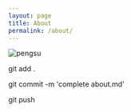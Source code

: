 ```yaml
---
layout: page
title: About
permalink: /about/
---
```


![pengsu](https://upload.wikimedia.org/wikipedia/ko/thumb/d/d4/%ED%8E%AD%EC%88%98.jpg/300px-%ED%8E%AD%EC%88%98.jpg)

git add .

git commit -m 'complete about.md'

git push

